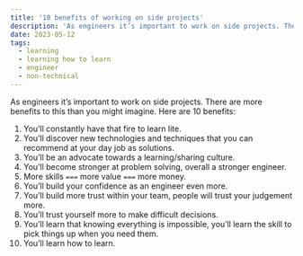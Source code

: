 ```yaml
---
title: '10 benefits of working on side projects'
description: 'As engineers it’s important to work on side projects. There are more benefits to this than you might imagine. Here are 10 benefits:'
date: 2023-05-12
tags:
  - learning
  - learning how to learn
  - engineer
  - non-technical
---
```


As engineers it’s important to work on side projects. There are more benefits to this than you might imagine. Here are 10 benefits:

1. You’ll constantly have that fire to learn lite.
2. You’ll discover new technologies and techniques that you can recommend at your day job as solutions.
3. You’ll be an advocate towards a learning/sharing culture.
4. You’ll become stronger at problem solving, overall a stronger engineer.
5. More skills `===` more value `===` more money.
6. You’ll build your confidence as an engineer even more.
7. You’ll build more trust within your team, people will trust your judgement more.
8. You’ll trust yourself more to make difficult decisions.
9. You’ll learn that knowing everything is impossible, you’ll learn the skill to pick things up when you need them.
10. You’ll learn how to learn.
